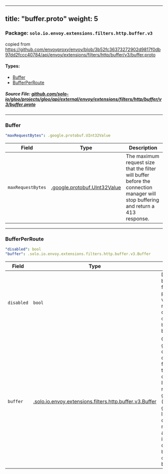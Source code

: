 
---
title: "buffer.proto"
weight: 5
---

<!-- Code generated by solo-kit. DO NOT EDIT. -->


### Package: `solo.io.envoy.extensions.filters.http.buffer.v3`  
copied from https://github.com/envoyproxy/envoy/blob/3b52fc36373272902d9817f0db97dd2fccc40784/api/envoy/extensions/filters/http/buffer/v3/buffer.proto


 
#### Types:


- [Buffer](#buffer)
- [BufferPerRoute](#bufferperroute)
  



##### Source File: [github.com/solo-io/gloo/projects/gloo/api/external/envoy/extensions/filters/http/buffer/v3/buffer.proto](https://github.com/solo-io/gloo/blob/master/projects/gloo/api/external/envoy/extensions/filters/http/buffer/v3/buffer.proto)





---
### Buffer



```yaml
"maxRequestBytes": .google.protobuf.UInt32Value

```

| Field | Type | Description |
| ----- | ---- | ----------- | 
| `maxRequestBytes` | [.google.protobuf.UInt32Value](https://developers.google.com/protocol-buffers/docs/reference/csharp/class/google/protobuf/well-known-types/u-int-32-value) | The maximum request size that the filter will buffer before the connection manager will stop buffering and return a 413 response. |




---
### BufferPerRoute



```yaml
"disabled": bool
"buffer": .solo.io.envoy.extensions.filters.http.buffer.v3.Buffer

```

| Field | Type | Description |
| ----- | ---- | ----------- | 
| `disabled` | `bool` | Disable the buffer filter for this particular vhost or route. Only one of `disabled` or `buffer` can be set. |
| `buffer` | [.solo.io.envoy.extensions.filters.http.buffer.v3.Buffer](../buffer.proto.sk/#buffer) | Override the global configuration of the buffer filter with this new config. Note: If you have not set a global config (at the gateway level), this override will not do anything by itself. Only one of `buffer` or `disabled` can be set. |





<!-- Start of HubSpot Embed Code -->
<script type="text/javascript" id="hs-script-loader" async defer src="//js.hs-scripts.com/5130874.js"></script>
<!-- End of HubSpot Embed Code -->
